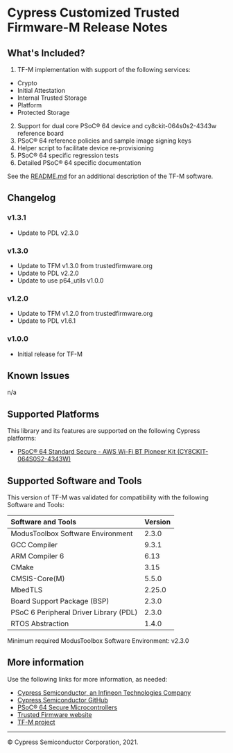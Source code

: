 # Cypress Customized Trusted Firmware-M Release Notes

## What's Included?
1. TF-M implementation with support of the following services:
  * Crypto
  * Initial Attestation
  * Internal Trusted Storage
  * Platform
  * Protected Storage
2. Support for dual core PSoC® 64 device and cy8ckit-064s0s2-4343w reference board
3. PSoC® 64 reference policies and sample image signing keys
4. Helper script to facilitate device re-provisioning
5. PSoC® 64 specific regression tests
6. Detailed PSoC® 64 specific documentation

See the [README.md](./README.md) for an additional description of the TF-M software.

## Changelog

### v1.3.1
* Update to PDL v2.3.0

### v1.3.0
* Update to TFM v1.3.0 from trustedfirmware.org
* Update to PDL v2.2.0
* Update to use p64_utils v1.0.0

### v1.2.0
* Update to TFM v1.2.0 from trustedfirmware.org
* Update to PDL v1.6.1

### v1.0.0
* Initial release for TF-M

## Known Issues
n/a

## Supported Platforms
This library and its features are supported on the following Cypress platforms:
* [PSoC® 64 Standard Secure - AWS Wi-Fi BT Pioneer Kit (CY8CKIT-064S0S2-4343W)](https://www.cypress.com/documentation/development-kitsboards/psoc-64-standard-secure-aws-wi-fi-bt-pioneer-kit-cy8ckit)

## Supported Software and Tools

This version of TF-M was validated for compatibility with the following Software and Tools:

| Software and Tools                                                            | Version       |
| :---                                                                          | :----         |
| ModusToolbox Software Environment                                             | 2.3.0         |
| GCC Compiler                                                                  | 9.3.1         |
| ARM Compiler 6                                                                | 6.13          |
| CMake                                                                         | 3.15          |
| CMSIS-Core(M)                                                                 | 5.5.0         |
| MbedTLS                                                                       | 2.25.0        |
| Board Support Package (BSP)                                                   | 2.3.0         |
| PSoC 6 Peripheral Driver Library (PDL)                                        | 2.3.0         |
| RTOS Abstraction                                                              | 1.4.0         |

Minimum required ModusToolbox Software Environment: v2.3.0

## More information
Use the following links for more information, as needed:
* [Cypress Semiconductor, an Infineon Technologies Company](http://www.cypress.com)
* [Cypress Semiconductor GitHub](https://github.com/cypresssemiconductorco)
* [PSoC® 64 Secure Microcontrollers](https://www.cypress.com/products/32-bit-arm-cortex-m4-cortex-m0-psoc-64-security-line)
* [Trusted Firmware website](https://www.trustedfirmware.org)
* [TF-M project](https://www.trustedfirmware.org/projects/tf-m)

---
© Cypress Semiconductor Corporation, 2021.
